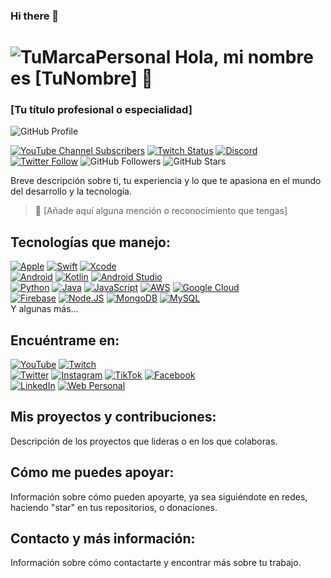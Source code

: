 ### Hi there 👋

# ![TuMarcaPersonal](URL_DE_TU_IMAGEN) Hola, mi nombre es [TuNombre] 👋
### [Tu título profesional o especialidad]

![GitHub Profile](URL_DE_IMAGEN_DE_TU_PERFIL)

[![YouTube Channel Subscribers](URL_BADGE_YOUTUBE)](URL_CANAL_YOUTUBE)
[![Twitch Status](URL_BADGE_TWITCH)](URL_TWITCH)
[![Discord](URL_BADGE_DISCORD)](URL_DISCORD)
[![Twitter Follow](URL_BADGE_TWITTER)](URL_TWITTER)
![GitHub Followers](URL_BADGE_GITHUB_FOLLOWERS)
![GitHub Stars](URL_BADGE_GITHUB_STARS)

Breve descripción sobre ti, tu experiencia y lo que te apasiona en el mundo del desarrollo y la tecnología.

> 👥 [Añade aquí alguna mención o reconocimiento que tengas]

## Tecnologías que manejo:
[![Apple](URL_BADGE_APPLE)]()
[![Swift](URL_BADGE_SWIFT)]()
[![Xcode](URL_BADGE_XCODE)]()
</br>
[![Android](URL_BADGE_ANDROID)]()
[![Kotlin](URL_BADGE_KOTLIN)]()
[![Android Studio](URL_BADGE_ANDROID_STUDIO)]()
</br>
[![Python](URL_BADGE_PYTHON)]()
[![Java](URL_BADGE_JAVA)]()
[![JavaScript](URL_BADGE_JAVASCRIPT)]()
[![AWS](URL_BADGE_AWS)]()
[![Google Cloud](URL_BADGE_GOOGLE_CLOUD)]()
</br>
[![Firebase](URL_BADGE_FIREBASE)]()
[![Node.JS](URL_BADGE_NODEJS)]()
[![MongoDB](URL_BADGE_MONGODB)]()
[![MySQL](URL_BADGE_MYSQL)]()
</br>
Y algunas más...

## Encuéntrame en:

[![YouTube](URL_BADGE_YOUTUBE_PERSONAL)](URL_YOUTUBE_PERSONAL)
[![Twitch](URL_BADGE_TWITCH_PERSONAL)](URL_TWITCH_PERSONAL)
</br>
[![Twitter](URL_BADGE_TWITTER_PERSONAL)](URL_TWITTER_PERSONAL)
[![Instagram](URL_BADGE_INSTAGRAM_PERSONAL)](URL_INSTAGRAM_PERSONAL)
[![TikTok](URL_BADGE_TIKTOK_PERSONAL)](URL_TIKTOK_PERSONAL)
[![Facebook](URL_BADGE_FACEBOOK_PERSONAL)](URL_FACEBOOK_PERSONAL)
</br>
[![LinkedIn](URL_BADGE_LINKEDIN_PERSONAL)](URL_LINKEDIN_PERSONAL)
[![Web Personal](URL_BADGE_WEB_PERSONAL)](URL_WEB_PERSONAL)

## Mis proyectos y contribuciones:
Descripción de los proyectos que lideras o en los que colaboras.

## Cómo me puedes apoyar:
Información sobre cómo pueden apoyarte, ya sea siguiéndote en redes, haciendo "star" en tus repositorios, o donaciones.

## Contacto y más información:
Información sobre cómo contactarte y encontrar más sobre tu trabajo.


<!--
**Meruzz/Meruzz** is a ✨ _special_ ✨ repository because its `README.md` (this file) appears on your GitHub profile.

Here are some ideas to get you started:

- 🔭 I’m currently working on ...
- 🌱 I’m currently learning ...
- 👯 I’m looking to collaborate on ...
- 🤔 I’m looking for help with ...
- 💬 Ask me about ...
- 📫 How to reach me: ...
- 😄 Pronouns: ...
- ⚡ Fun fact: ...
-->
